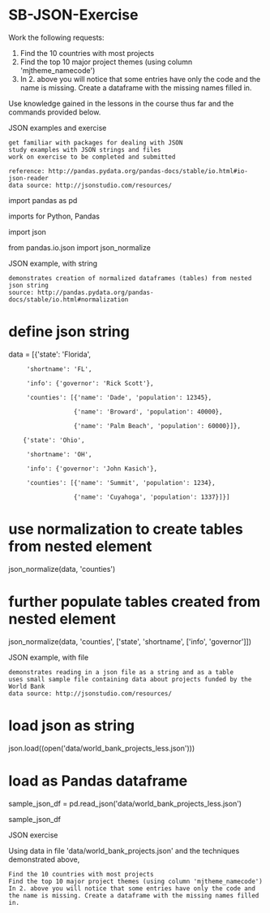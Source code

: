# SB-JSON-Exercise

Work the following requests:
 1) Find the 10 countries with most projects
 2) Find the top 10 major project themes (using column 'mjtheme_namecode')
 3) In 2. above you will notice that some entries have only the code and the name is missing. Create a dataframe with the missing names filled in.
 
 Use knowledge gained in the lessons in the course thus far and the commands provided below.
 
JSON examples and exercise

    get familiar with packages for dealing with JSON
    study examples with JSON strings and files
    work on exercise to be completed and submitted

    reference: http://pandas.pydata.org/pandas-docs/stable/io.html#io-json-reader
    data source: http://jsonstudio.com/resources/

import pandas as pd

imports for Python, Pandas

import json

from pandas.io.json import json_normalize

JSON example, with string

    demonstrates creation of normalized dataframes (tables) from nested json string
    source: http://pandas.pydata.org/pandas-docs/stable/io.html#normalization

# define json string

data = [{'state': 'Florida', 

         'shortname': 'FL',

         'info': {'governor': 'Rick Scott'},

         'counties': [{'name': 'Dade', 'population': 12345},

                      {'name': 'Broward', 'population': 40000},

                      {'name': 'Palm Beach', 'population': 60000}]},

        {'state': 'Ohio',

         'shortname': 'OH',

         'info': {'governor': 'John Kasich'},

         'counties': [{'name': 'Summit', 'population': 1234},

                      {'name': 'Cuyahoga', 'population': 1337}]}]

# use normalization to create tables from nested element

json_normalize(data, 'counties')

# further populate tables created from nested element

json_normalize(data, 'counties', ['state', 'shortname', ['info', 'governor']])

JSON example, with file

    demonstrates reading in a json file as a string and as a table
    uses small sample file containing data about projects funded by the World Bank
    data source: http://jsonstudio.com/resources/

# load json as string

json.load((open('data/world_bank_projects_less.json')))

# load as Pandas dataframe

sample_json_df = pd.read_json('data/world_bank_projects_less.json')

sample_json_df

JSON exercise

Using data in file 'data/world_bank_projects.json' and the techniques demonstrated above,

    Find the 10 countries with most projects
    Find the top 10 major project themes (using column 'mjtheme_namecode')
    In 2. above you will notice that some entries have only the code and the name is missing. Create a dataframe with the missing names filled in.


